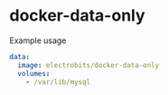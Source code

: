 # docker-data-only

Example usage

```yaml
data:
  image: electrobits/docker-data-only
  volumes:
    - /var/lib/mysql
```
